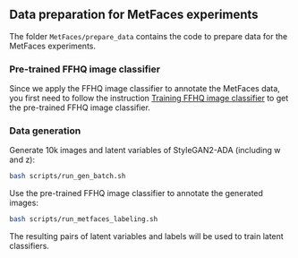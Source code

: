 ## Data preparation for MetFaces experiments

The folder `MetFaces/prepare_data` contains the code to prepare data for the MetFaces experiments.

### Pre-trained FFHQ image classifier

Since we apply the FFHQ image classifier to annotate the MetFaces data, you first need to follow the
instruction [Training FFHQ image classifier](../../FFHQ/prepare_models_data/README.md) to get the pre-trained FFHQ image
classifier.

### Data generation

Generate 10k images and latent variables of StyleGAN2-ADA (including w and z):

```bash
bash scripts/run_gen_batch.sh
```

Use the pre-trained FFHQ image classifier to annotate the generated images:

```bash
bash scripts/run_metfaces_labeling.sh
```

The resulting pairs of latent variables and labels will be used to train latent classifiers.



